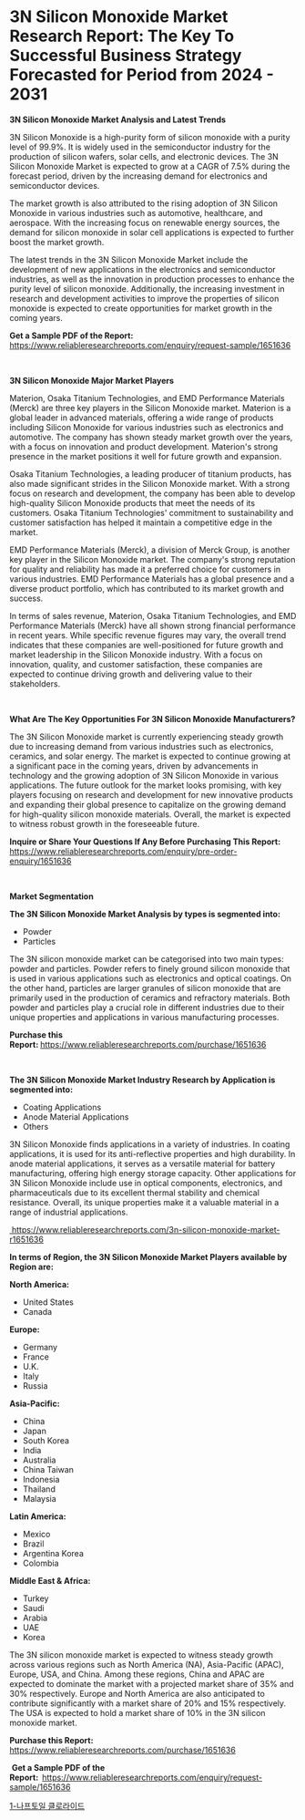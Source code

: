 <p><h1>3N Silicon Monoxide Market Research Report: The Key To Successful Business Strategy Forecasted for Period from 2024 - 2031</h1></p><p><strong>3N Silicon Monoxide Market Analysis and Latest Trends</strong></p>
<p><p>3N Silicon Monoxide is a high-purity form of silicon monoxide with a purity level of 99.9%. It is widely used in the semiconductor industry for the production of silicon wafers, solar cells, and electronic devices. The 3N Silicon Monoxide Market is expected to grow at a CAGR of 7.5% during the forecast period, driven by the increasing demand for electronics and semiconductor devices.</p><p>The market growth is also attributed to the rising adoption of 3N Silicon Monoxide in various industries such as automotive, healthcare, and aerospace. With the increasing focus on renewable energy sources, the demand for silicon monoxide in solar cell applications is expected to further boost the market growth.</p><p>The latest trends in the 3N Silicon Monoxide Market include the development of new applications in the electronics and semiconductor industries, as well as the innovation in production processes to enhance the purity level of silicon monoxide. Additionally, the increasing investment in research and development activities to improve the properties of silicon monoxide is expected to create opportunities for market growth in the coming years.</p></p>
<p><strong>Get a Sample PDF of the Report:&nbsp;</strong> <a href="https://www.reliableresearchreports.com/enquiry/request-sample/1651636">https://www.reliableresearchreports.com/enquiry/request-sample/1651636</a></p>
<p>&nbsp;</p>
<p><strong>3N Silicon Monoxide Major Market Players</strong></p>
<p><p>Materion, Osaka Titanium Technologies, and EMD Performance Materials (Merck) are three key players in the Silicon Monoxide market. Materion is a global leader in advanced materials, offering a wide range of products including Silicon Monoxide for various industries such as electronics and automotive. The company has shown steady market growth over the years, with a focus on innovation and product development. Materion's strong presence in the market positions it well for future growth and expansion.</p><p>Osaka Titanium Technologies, a leading producer of titanium products, has also made significant strides in the Silicon Monoxide market. With a strong focus on research and development, the company has been able to develop high-quality Silicon Monoxide products that meet the needs of its customers. Osaka Titanium Technologies' commitment to sustainability and customer satisfaction has helped it maintain a competitive edge in the market.</p><p>EMD Performance Materials (Merck), a division of Merck Group, is another key player in the Silicon Monoxide market. The company's strong reputation for quality and reliability has made it a preferred choice for customers in various industries. EMD Performance Materials has a global presence and a diverse product portfolio, which has contributed to its market growth and success.</p><p>In terms of sales revenue, Materion, Osaka Titanium Technologies, and EMD Performance Materials (Merck) have all shown strong financial performance in recent years. While specific revenue figures may vary, the overall trend indicates that these companies are well-positioned for future growth and market leadership in the Silicon Monoxide industry. With a focus on innovation, quality, and customer satisfaction, these companies are expected to continue driving growth and delivering value to their stakeholders.</p></p>
<p>&nbsp;</p>
<p><strong>What Are The Key Opportunities For 3N Silicon Monoxide Manufacturers?</strong></p>
<p><p>The 3N Silicon Monoxide market is currently experiencing steady growth due to increasing demand from various industries such as electronics, ceramics, and solar energy. The market is expected to continue growing at a significant pace in the coming years, driven by advancements in technology and the growing adoption of 3N Silicon Monoxide in various applications. The future outlook for the market looks promising, with key players focusing on research and development for new innovative products and expanding their global presence to capitalize on the growing demand for high-quality silicon monoxide materials. Overall, the market is expected to witness robust growth in the foreseeable future.</p></p>
<p><strong>Inquire or Share Your Questions If Any Before Purchasing This Report:</strong> <a href="https://www.reliableresearchreports.com/enquiry/pre-order-enquiry/1651636">https://www.reliableresearchreports.com/enquiry/pre-order-enquiry/1651636</a></p>
<p>&nbsp;</p>
<p><strong>Market Segmentation</strong></p>
<p><strong>The 3N Silicon Monoxide Market Analysis by types is segmented into:</strong></p>
<p><ul><li>Powder</li><li>Particles</li></ul></p>
<p><p>The 3N silicon monoxide market can be categorised into two main types: powder and particles. Powder refers to finely ground silicon monoxide that is used in various applications such as electronics and optical coatings. On the other hand, particles are larger granules of silicon monoxide that are primarily used in the production of ceramics and refractory materials. Both powder and particles play a crucial role in different industries due to their unique properties and applications in various manufacturing processes.</p></p>
<p><strong>Purchase this Report:&nbsp;</strong><a href="https://www.reliableresearchreports.com/purchase/1651636">https://www.reliableresearchreports.com/purchase/1651636</a></p>
<p>&nbsp;</p>
<p><strong>The 3N Silicon Monoxide Market Industry Research by Application is segmented into:</strong></p>
<p><ul><li>Coating Applications</li><li>Anode Material Applications</li><li>Others</li></ul></p>
<p><p>3N Silicon Monoxide finds applications in a variety of industries. In coating applications, it is used for its anti-reflective properties and high durability. In anode material applications, it serves as a versatile material for battery manufacturing, offering high energy storage capacity. Other applications for 3N Silicon Monoxide include use in optical components, electronics, and pharmaceuticals due to its excellent thermal stability and chemical resistance. Overall, its unique properties make it a valuable material in a range of industrial applications.</p></p>
<p><a href="https://www.reliableresearchreports.com/3n-silicon-monoxide-market-r1651636">&nbsp;https://www.reliableresearchreports.com/3n-silicon-monoxide-market-r1651636</a></p>
<p><strong>In terms of Region, the 3N Silicon Monoxide Market Players available by Region are:</strong></p>
<p>
    <p> <strong> North America: </strong>
        <ul>
            <li>United States</li>
            <li>Canada</li>
        </ul>
        </p> 
    <p> <strong> Europe: </strong>
        <ul>
            <li>Germany</li>
            <li>France</li>
            <li>U.K.</li>
            <li>Italy</li>
            <li>Russia</li>
        </ul>
        </p> 
    <p> <strong> Asia-Pacific: </strong>
        <ul>
            <li>China</li>
            <li>Japan</li>
            <li>South Korea</li>
            <li>India</li>
            <li>Australia</li>
            <li>China Taiwan</li>
            <li>Indonesia</li>
            <li>Thailand</li>
            <li>Malaysia</li>
        </ul>
        </p> 
    <p> <strong> Latin America: </strong>
        <ul>
            <li>Mexico</li>
            <li>Brazil</li>
            <li>Argentina Korea</li>
            <li>Colombia</li>
        </ul>
        </p> 
    <p> <strong> Middle East & Africa: </strong>
        <ul>
            <li>Turkey</li>
            <li>Saudi</li>
            <li>Arabia</li>
            <li>UAE</li>
            <li>Korea</li>
        </ul>
    </p>
    </p>
<p><p>The 3N silicon monoxide market is expected to witness steady growth across various regions such as North America (NA), Asia-Pacific (APAC), Europe, USA, and China. Among these regions, China and APAC are expected to dominate the market with a projected market share of 35% and 30% respectively. Europe and North America are also anticipated to contribute significantly with a market share of 20% and 15% respectively. The USA is expected to hold a market share of 10% in the 3N silicon monoxide market.</p></p>
<p><strong>Purchase this Report: </strong><a href="https://www.reliableresearchreports.com/purchase/1651636">https://www.reliableresearchreports.com/purchase/1651636</a></p>
<p>&nbsp;<strong>Get a Sample PDF of the Report:&nbsp;&nbsp;</strong><a href="https://www.reliableresearchreports.com/enquiry/request-sample/1651636">https://www.reliableresearchreports.com/enquiry/request-sample/1651636</a></p>
<p><strong></strong></p>
<p><p><a href="https://medium.com/@alanperkins1921/1-%EB%82%98%ED%94%84%ED%8B%B8%EB%A1%9C%EC%9D%BC-%EC%97%BC%ED%99%94%EB%AC%BC-%EC%8B%9C%EC%9E%A5-%EB%B6%84%EC%84%9D-%EA%B7%B8-%EA%B8%80%EB%A1%9C%EB%B2%8C-%EC%82%B0%EC%97%85-%EA%B0%9C%EC%9A%94-cagr-%EB%B0%8F-%EC%8B%9C%EC%9E%A5-%EC%84%B8%EB%B6%84%ED%99%94-4fea6c06f017">1-나프토일 클로라이드</a></p></p>